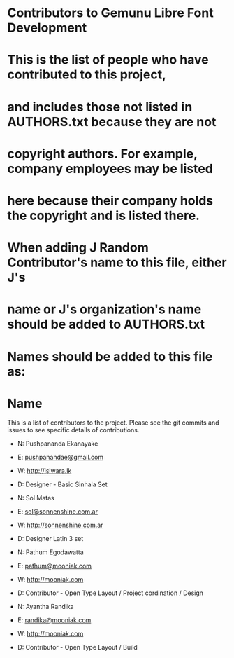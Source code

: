 Contributors to Gemunu Libre Font Development
===============

# This is the list of people who have contributed to this project,
# and includes those not listed in AUTHORS.txt because they are not
# copyright authors. For example, company employees may be listed
# here because their company holds the copyright and is listed there.
#
# When adding J Random Contributor's name to this file, either J's
# name or J's organization's name should be added to AUTHORS.txt
#
# Names should be added to this file as:
# Name <email address>
 
This is a list of contributors to the project. Please see the git commits and issues to see specific details of contributions.

- N: Pushpananda Ekanayake
- E: pushpanandae@gmail.com
- W: http://isiwara.lk
- D: Designer - Basic Sinhala Set

- N: Sol Matas
- E: sol@sonnenshine.com.ar
- W: http://sonnenshine.com.ar
- D: Designer Latin 3 set

- N: Pathum Egodawatta
- E: pathum@mooniak.com
- W: http://mooniak.com
- D: Contributor - Open Type Layout / Project cordination / Design

- N: Ayantha Randika
- E: randika@mooniak.com
- W: http://mooniak.com
- D: Contributor - Open Type Layout / Build
